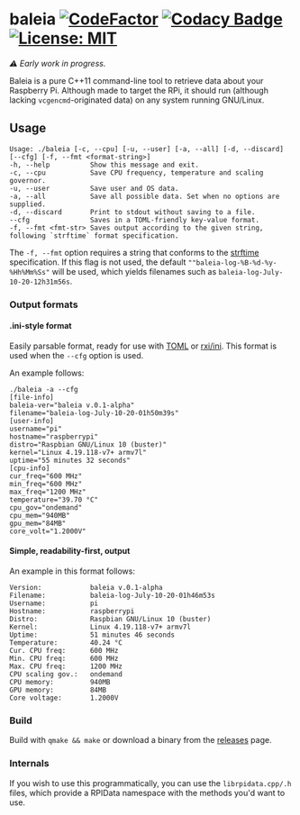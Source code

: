 # baleia [![CodeFactor](https://www.codefactor.io/repository/github/vrmiguel/baleia/badge)](https://www.codefactor.io/repository/github/vrmiguel/baleia) [![Codacy Badge](https://app.codacy.com/project/badge/Grade/091b600655654901a95a9d8f7769ff86)](https://www.codacy.com/manual/lemao.vrm07/baleia?utm_source=github.com&amp;utm_medium=referral&amp;utm_content=vrmiguel/baleia&amp;utm_campaign=Badge_Grade) [![License: MIT](https://img.shields.io/badge/License-MIT-yellow.svg)](https://opensource.org/licenses/MIT)

*⚠️ Early work in progress.*

Baleia is a pure C++11 command-line tool to retrieve data about your Raspberry Pi. Although made to target the RPi, it should run (although lacking `vcgencmd`-originated data) on any system running GNU/Linux.

## Usage

```terminal
Usage: ./baleia [-c, --cpu] [-u, --user] [-a, --all] [-d, --discard] [--cfg] [-f, --fmt <format-string>]
-h, --help       	Show this message and exit.
-c, --cpu        	Save CPU frequency, temperature and scaling governor.
-u, --user       	Save user and OS data.
-a, --all        	Save all possible data. Set when no options are supplied.
-d, --discard    	Print to stdout without saving to a file.
--cfg            	Saves in a TOML-friendly key-value format.
-f, --fmt <fmt-str>	Saves output according to the given string, following `strftime` format specification.
```

The `-f, --fmt` option requires a string that conforms to the [strftime](https://man7.org/linux/man-pages/man3/strftime.3.html) specification. If this flag is not 
used, the default `""baleia-log-%B-%d-%y-%Hh%Mm%Ss"` will be used, which yields filenames such as `baleia-log-July-10-20-12h31m56s`.

### Output formats

#### .ini-style format

Easily parsable format, ready for use with [TOML](https://github.com/toml-lang/toml) or [rxi/ini](https://github.com/rxi/ini). This format is used when the `--cfg` option is used.

An example follows:

```shell
./baleia -a --cfg
[file-info]
baleia-ver="baleia v.0.1-alpha"
filename="baleia-log-July-10-20-01h50m39s"
[user-info]
username="pi"
hostname="raspberrypi"
distro="Raspbian GNU/Linux 10 (buster)"
kernel="Linux 4.19.118-v7+ armv7l"
uptime="55 minutes 32 seconds"
[cpu-info]
cur_freq="600 MHz"
min_freq="600 MHz"
max_freq="1200 MHz"
temperature="39.70 °C"
cpu_gov="ondemand"
cpu_mem="940MB"
gpu_mem="84MB"
core_volt="1.2000V"

```

#### Simple, readability-first, output

An example in this format follows:

```shell
Version:         	baleia v.0.1-alpha
Filename:        	baleia-log-July-10-20-01h46m53s
Username:        	pi
Hostname:        	raspberrypi
Distro:          	Raspbian GNU/Linux 10 (buster)
Kernel:          	Linux 4.19.118-v7+ armv7l
Uptime:          	51 minutes 46 seconds
Temperature:     	40.24 °C
Cur. CPU freq:   	600 MHz
Min. CPU freq:   	600 MHz
Max. CPU freq:   	1200 MHz
CPU scaling gov.: 	ondemand
CPU memory:      	940MB
GPU memory:      	84MB
Core voltage:    	1.2000V
```

### Build

Build with `qmake && make` or download a binary from the [releases](https://github.com/vrmiguel/baleia/releases/) page.

### Internals

If you wish to use this programmatically, you can use the `librpidata.cpp/.h` files, which provide a RPIData namespace with the methods you'd want to use.
